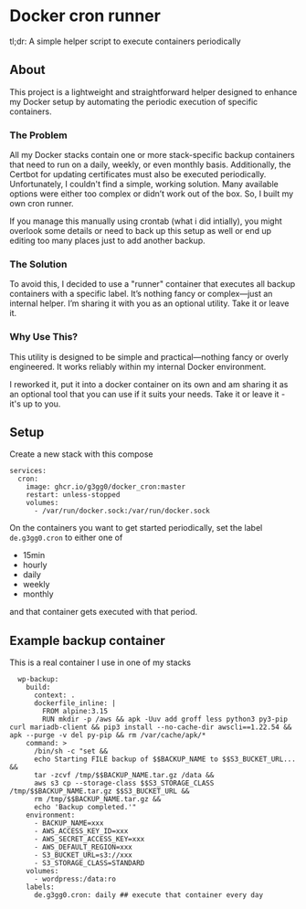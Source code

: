 
# Docker cron runner

tl;dr: A simple helper script to execute containers periodically

## About

This project is a lightweight and straightforward helper designed to enhance my Docker setup by automating the periodic execution of specific containers.

### The Problem

All my Docker stacks contain one or more stack-specific backup containers that need to run on a daily, weekly, or even monthly basis. Additionally, the Certbot for updating certificates must also be executed periodically. Unfortunately, I couldn't find a simple, working solution. Many available options were either too complex or didn’t work out of the box. So, I built my own cron runner.

If you manage this manually using crontab (what i did intially), you might overlook some details or need to back up this setup as well or end up editing too many places just to add another backup.

### The Solution

To avoid this, I decided to use a "runner" container that executes all backup containers with a specific label. It’s nothing fancy or complex—just an internal helper. I’m sharing it with you as an optional utility. Take it or leave it.

### Why Use This?

This utility is designed to be simple and practical—nothing fancy or overly engineered. It works reliably within my internal Docker environment.

I reworked it, put it into a docker container on its own and am sharing it as an optional tool that you can use if it suits your needs.
Take it or leave it - it's up to you.

## Setup

Create a new stack with this compose 

    services:
      cron:
        image: ghcr.io/g3gg0/docker_cron:master
        restart: unless-stopped
        volumes:
          - /var/run/docker.sock:/var/run/docker.sock

On the containers you want to get started periodically, set the label `de.g3gg0.cron` to either one of
 - 15min
 - hourly
 - daily
 - weekly
 - monthly
 
and that container gets executed with that period.

## Example backup container

This is a real container I use in one of my stacks
    
	  wp-backup:
		build:
		  context: .
		  dockerfile_inline: |
			FROM alpine:3.15
			RUN mkdir -p /aws && apk -Uuv add groff less python3 py3-pip curl mariadb-client && pip3 install --no-cache-dir awscli==1.22.54 && apk --purge -v del py-pip && rm /var/cache/apk/*
		command: >
		  /bin/sh -c "set && 
		  echo Starting FILE backup of $$BACKUP_NAME to $$S3_BUCKET_URL... &&
		  tar -zcvf /tmp/$$BACKUP_NAME.tar.gz /data &&
		  aws s3 cp --storage-class $$S3_STORAGE_CLASS /tmp/$$BACKUP_NAME.tar.gz $$S3_BUCKET_URL &&
		  rm /tmp/$$BACKUP_NAME.tar.gz &&
		  echo 'Backup completed.'"
		environment:
		  - BACKUP_NAME=xxx
		  - AWS_ACCESS_KEY_ID=xxx
		  - AWS_SECRET_ACCESS_KEY=xxx
		  - AWS_DEFAULT_REGION=xxx
		  - S3_BUCKET_URL=s3://xxx
		  - S3_STORAGE_CLASS=STANDARD
		volumes:
		  - wordpress:/data:ro
		labels:
		  de.g3gg0.cron: daily ## execute that container every day
	   





